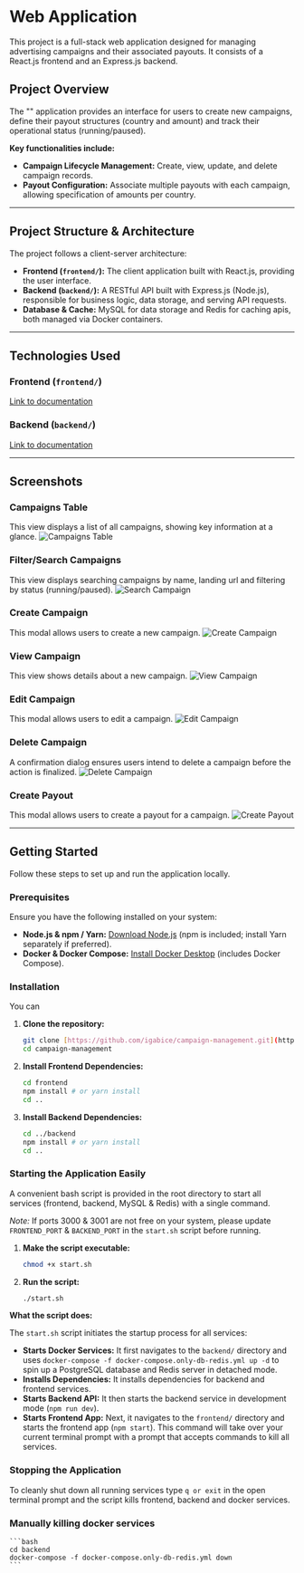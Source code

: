 #  Web Application

This project is a full-stack web application designed for managing advertising campaigns and their associated payouts. It consists of a React.js frontend and an Express.js backend.

## Project Overview

The "" application provides an interface for users to create new campaigns, define their payout structures (country and amount) and track their operational status (running/paused).

**Key functionalities include:**
* **Campaign Lifecycle Management:** Create, view, update, and delete campaign records.
* **Payout Configuration:** Associate multiple payouts with each campaign, allowing specification of amounts per country.

---

## Project Structure & Architecture

The project follows a client-server architecture:
* **Frontend (`frontend/`):** The client application built with React.js, providing the user interface.
* **Backend (`backend/`):** A RESTful API built with Express.js (Node.js), responsible for business logic, data storage, and serving API requests.
* **Database & Cache:** MySQL for data storage and Redis for caching apis, both managed via Docker containers.

---

## Technologies Used

### Frontend (`frontend/`) 
[Link to documentation](https://github.com/igabice/campaign-management/tree/main/frontend#readme)

### Backend (`backend/`)
[Link to documentation](https://github.com/igabice/campaign-management/tree/main/backend#readme)

---

## Screenshots

### Campaigns Table
This view displays a list of all campaigns, showing key information at a glance.
![Campaigns Table](https://github.com/igabice/campaign-management/blob/main/images/campaigns-table.png)

### Filter/Search Campaigns
This view displays searching campaigns by name, landing url and filtering by status (running/paused).
![Search Campaign](https://github.com/igabice/campaign-management/blob/main/images/search-campaign.png)

### Create Campaign
This modal allows users to create a new campaign.
![Create Campaign](https://github.com/igabice/campaign-management/blob/main/images/create-campaign.png)

### View Campaign
This view shows details about a new campaign.
![View Campaign](https://github.com/igabice/campaign-management/blob/main/images/view-campaign.png)

### Edit Campaign
This modal allows users to edit a campaign.
![Edit Campaign](https://github.com/igabice/campaign-management/blob/main/images/edit-campaign.png)

### Delete Campaign
A confirmation dialog ensures users intend to delete a campaign before the action is finalized.
![Delete Campaign](https://github.com/igabice/campaign-management/blob/main/images/delete-campaign.png)

### Create Payout
This modal allows users to create a payout for a campaign.
![Create Payout](https://github.com/igabice/campaign-management/blob/main/images/create-payout.png)


--- 

## Getting Started

Follow these steps to set up and run the application locally.

### Prerequisites

Ensure you have the following installed on your system:

* **Node.js & npm / Yarn:** [Download Node.js](https://nodejs.org/) (npm is included; install Yarn separately if preferred).
* **Docker & Docker Compose:** [Install Docker Desktop](https://www.docker.com/products/docker-desktop/) (includes Docker Compose).

### Installation

You can

1.  **Clone the repository:**
    ```bash
    git clone [https://github.com/igabice/campaign-management.git](https://github.com/igabice/campaign-management.git)
    cd campaign-management
    ```
2.  **Install Frontend Dependencies:**
    ```bash
    cd frontend
    npm install # or yarn install
    cd ..
    ```
3.  **Install Backend Dependencies:**
    ```bash
    cd ../backend
    npm install # or yarn install
    cd ..
    ```

### Starting the Application Easily

A convenient bash script is provided in the root directory to start all services (frontend, backend, MySQL & Redis) with a single command.

*Note:* If ports 3000 & 3001 are not free on your system, please update `FRONTEND_PORT` & `BACKEND_PORT` in the `start.sh` script before running.

1.  **Make the script executable:**
    ```bash
    chmod +x start.sh
    ```
2.  **Run the script:**
    ```bash
    ./start.sh
    ```

**What the script does:**

The `start.sh` script initiates the startup process for all services:

* **Starts Docker Services:** It first navigates to the `backend/` directory and uses `docker-compose -f docker-compose.only-db-redis.yml up -d` to spin up a PostgreSQL database and Redis server in detached mode.
* **Installs Dependencies:** It installs dependencies for backend and frontend services.
* **Starts Backend API:** It then starts the  backend service in development mode (`npm run dev`).
* **Starts Frontend App:** Next, it navigates to the `frontend/` directory and starts the frontend app (`npm start`). This command will take over your current terminal prompt with a prompt that accepts commands to kill all services.

### Stopping the Application

To cleanly shut down all running services type `q or exit` in the open terminal prompt and the script kills frontend, backend and docker services.


### Manually killing docker services

    ```bash
    cd backend
    docker-compose -f docker-compose.only-db-redis.yml down
    ```


